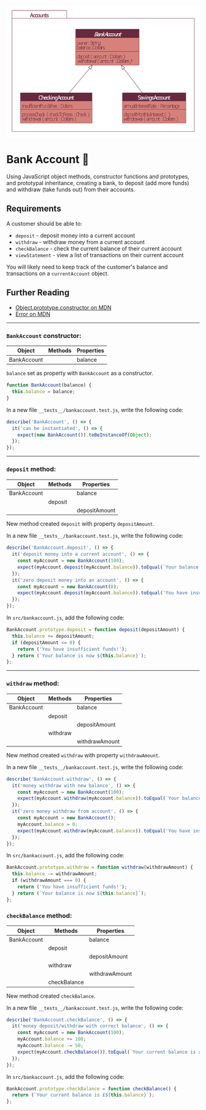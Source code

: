 
![bankAccount](bankAccount.png)

# Bank Account :bank:
Using JavaScript object methods, constructor functions and prototypes, and prototypal inheritance, creating a bank, to deposit (add more funds) and withdraw (take funds out) from their accounts.

## Requirements
A customer should be able to:
* `deposit` - deposit money into a current account
* `withdraw` - withdraw money from a current account
* `checkBalance` - check the current balance of their current account
* `viewStatement` - view a list of transactions on their current account

You will likely need to keep track of the customer's balance and transactions on a `currentAccount` object.

## Further Reading
* [Object.prototype.constructor on MDN](https://developer.mozilla.org/en-US/docs/Web/JavaScript/Reference/Global_Objects/Object/constructor)
* [Error on MDN](https://developer.mozilla.org/en-US/docs/Web/JavaScript/Reference/Global_Objects/Error)

----

### `BankAccount` constructor:
| Object      | Methods | Properties |
|-------------|---------|------------|
| BankAccount |         | balance    |

`balance` set as property with `BankAccount` as a constructor.
```js
function BankAccount(balance) {
  this.balance = balance;
}
```
In a new file `__tests__/bankaccount.test.js`, write the following code:
```js
describe('BankAccount', () => {
  it('can be instantiated', () => {
    expect(new BankAccount()).toBeInstanceOf(Object);
  });
});
```
----

### `deposit` method:
| Object      | Methods | Properties    |
|-------------|---------|---------------|
| BankAccount |         | balance       |
|             | deposit |               |
|             |         | depositAmount |

New method created `deposit` with property `depositAmount`.

In a new file `__tests__/bankaccount.test.js`, write the following code:
```js
describe('BankAccount.deposit', () => {
  it('deposit money into a current account', () => {
    const myAccount = new BankAccount(100);
    expect(myAccount.deposit(myAccount.balance)).toEqual(`Your balance is now ${myAccount.balance}`);
  });
  it('zero deposit money into an account', () => {
    const myAccount = new BankAccount(0);
    expect(myAccount.deposit(myAccount.balance)).toEqual('You have insufficient funds!');
  });
});
```
In `src/bankaccount.js`, add the following code:
```js
BankAccount.prototype.deposit = function deposit(depositAmount) {
  this.balance += depositAmount;
  if (depositAmount <= 0) {
    return ('You have insufficient funds!');
  } return (`Your balance is now ${this.balance}`);
};
```
----

### `withdraw` method:
| Object      | Methods  | Properties     |
|-------------|----------|----------------|
| BankAccount |          | balance        |
|             | deposit  |                |
|             |          | depositAmount  |
|             | withdraw |                |
|             |          | withdrawAmount |

New method created `withdraw` with property `withdrawAmount`.

In a new file `__tests__/bankaccount.test.js`, write the following code:
```js
describe('BankAccount.withdraw', () => {
  it('money withdraw with new balance', () => {
    const myAccount = new BankAccount(100);
    expect(myAccount.withdraw(myAccount.balance)).toEqual(`Your balance is now ${myAccount.balance}`);
  });
  it('zero money withdraw from account', () => {
    const myAccount = new BankAccount();
    myAccount.balance = 0;
    expect(myAccount.withdraw(myAccount.balance)).toEqual('You have insufficient funds!');
  });
});
```
In `src/bankaccount.js`, add the following code:
```js
BankAccount.prototype.withdraw = function withdraw(withdrawAmount) {
  this.balance -= withdrawAmount;
  if (withdrawAmount === 0) {
    return ('You have insufficient funds!');
  } return (`Your balance is now ${this.balance}`);
};
```
### `checkBalance` method:
| Object      | Methods      | Properties     |
|-------------|--------------|----------------|
| BankAccount |              | balance        |
|             | deposit      |                |
|             |              | depositAmount  |
|             | withdraw     |                |
|             |              | withdrawAmount |
|             | checkBalance |                |

New method created `checkBalance`.

In a new file `__tests__/bankaccount.test.js`, write the following code:
```js
describe('BankAccount.checkBalance', () => {
  it('money deposit/withdraw with correct balance', () => {
    const myAccount = new BankAccount(100);
    myAccount.balance += 100;
    myAccount.balance -= 50;
    expect(myAccount.checkBalance()).toEqual(`Your current balance is £${myAccount.balance}`);
  });
});
```
In `src/bankaccount.js`, add the following code:
```js
BankAccount.prototype.checkBalance = function checkBalance() {
  return (`Your current balance is £${this.balance}`);
};
```